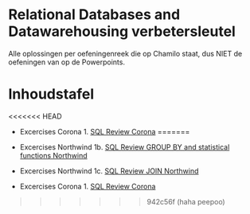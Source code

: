 # Relational Databases and Datawarehousing verbetersleutel

Alle oplossingen per oefeningenreek die op Chamilo staat, dus NIET de oefeningen van op de Powerpoints.

# Inhoudstafel

<<<<<<< HEAD
- Excercises Corona 1. [SQL Review Corona](Excercises%20Corona/SQL_Review_Corona.md) 
=======
- Excercises Northwind 1b. [SQL Review GROUP BY and statistical functions Northwind](Excercises%20Northwind/SQL_Review_GROUP_BY_and_statistical_functions_Solutions.md)
- Excercises Northwind 1c. [SQL Review JOIN Northwind](Excercises%20Northwind/SQL_Review_GROUP_BY_and_statistical_functions_Solutions.md)

- Excercises Corona 1. [SQL Review Corona](Excercises%20Corona/SQL_Review_Corona.md)
>>>>>>> 942c56f (haha peepoo)
